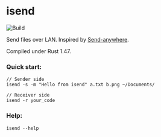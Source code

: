 # isend

![Build](https://github.com/machengim/isend/workflows/Build/badge.svg)

Send files over LAN. Inspired by [Send-anywhere](https://send-anywhere.com/#transfer).

Compiled under Rust 1.47.

### Quick start:
    // Sender side
    isend -s -m "Hello from isend" a.txt b.png ~/Documents/

    // Receiver side
    isend -r your_code

### Help:

    isend --help
